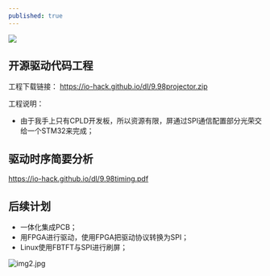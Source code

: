 ```yaml
---
published: true
---
```

![](https://raw.githubusercontent.com/io-hack/io-hack.github.io/master/dl/img1.jpg)

## 开源驱动代码工程

工程下载链接：
https://io-hack.github.io/dl/9.98projector.zip

工程说明：
- 由于我手上只有CPLD开发板，所以资源有限，屏通过SPI通信配置部分光荣交给一个STM32来完成；

## 驱动时序简要分析

https://io-hack.github.io/dl/9.98timing.pdf

## 后续计划

- 一体化集成PCB；
- 用FPGA进行驱动，使用FPGA把驱动协议转换为SPI；
- Linux使用FBTFT与SPI进行刷屏；

![img2.jpg](https://raw.githubusercontent.com/io-hack/io-hack.github.io/master/dl/img2.jpg)
